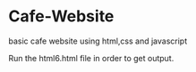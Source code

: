 # Cafe-Website
basic cafe website using html,css and javascript

Run the html6.html file in order to get output.
